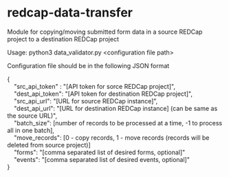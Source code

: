 # redcap-data-transfer
Module for copying/moving submitted form data in a source REDCap project to a destination REDCap project

Usage: python3 data_validator.py \<configuration file path\>

Configuration file should be in the following JSON format

{ <br>
  &nbsp; &nbsp;   "src_api_token" : "[API token for sorce REDCap project]", <br>
  &nbsp; &nbsp;   "dest_api_token": "[API token for destination REDCap project]", <br>
  &nbsp; &nbsp;   "src_api_url": "[URL for source REDCap instance]", <br>
  &nbsp; &nbsp;   "dest_api_url": "[URL for destination REDCap instance] (can be same as the source URL)", <br>
  &nbsp; &nbsp;   "batch_size": [number of records to be processed at a time, -1 to process all in one batch], <br>
  &nbsp; &nbsp;   "move_records": [0 - copy records, 1 - move records (records will be deleted from source project)] <br>
  &nbsp; &nbsp;   "forms": "[comma separated list of desired forms, optional]" <br>
  &nbsp; &nbsp;   "events": "[comma separated list of desired events, optional]" <br>
}
